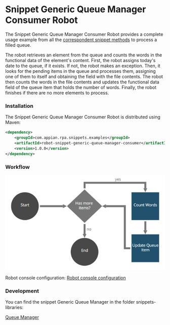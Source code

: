 # Snippet Generic Queue Manager Consumer Robot

The Snippet Generic Queue Manager Consumer Robot provides a complete usage example from all the [correspondent snippet methods](https://github.com/appianps/ps-plugin-appianrpa-Snippets/tree/master/snippets-libraries/queue-manager) to process a filled queue.

The robot retrieves an element from the queue and counts the words in the functional data of the element's content. First, the robot assigns today's date to the queue, if it exists. If not, the robot makes an exception. Then, it looks for the pending items in the queue and processes them, assigning one of them to itself and obtaining the field with the file contents. The robot then counts the words in the file contents and updates the functional data field of the queue item that holds the number of words. Finally, the robot finishes if there are no more elements to process.

### Installation

The Snippet Generic Queue Manager Consumer Robot is distributed using Maven:
```xml
<dependency>
	<groupId>com.appian.rpa.snippets.examples</groupId>
	<artifactId>robot-snippet-generic-queue-manager-consumer</artifactId>
	<version>1.0.0</version>
</dependency>
```

### Workflow

![Robot workflow](./console/workflow.png)

Robot console configuration:
[Robot console configuration](./console/robot-snippet-generic-queue-manager-consumer-configuration.zip)

### Development
You can find the snippet Generic Queue Manager in the folder snippets-libraries:

[Queue Manager](https://github.com/appianps/ps-plugin-appianrpa-Snippets/tree/master/snippets-libraries/queue-manager)
